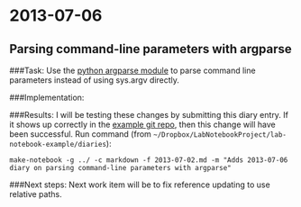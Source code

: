 <link href="../markdown.css" rel="stylesheet"></link>

2013-07-06
==========

Parsing command-line parameters with argparse
----------------------------------------------

###Task: 
Use the [python argparse module](http://docs.python.org/dev/library/argparse.html) to parse command line parameters instead of using sys.argv directly.

###Implementation:

###Results:
I will be testing these changes by submitting this diary entry.  If it shows up correctly in the [example git repo](https://github.com/jveldridge/lab-notebook-example), then this change will have been successful.  Run command (from `~/Dropbox/LabNotebookProject/lab-notebook-example/diaries`):

    make-notebook -g ../ -c markdown -f 2013-07-02.md -m "Adds 2013-07-06 diary on parsing command-line parameters with argparse"

###Next steps:
Next work item will be to fix reference updating to use relative paths.